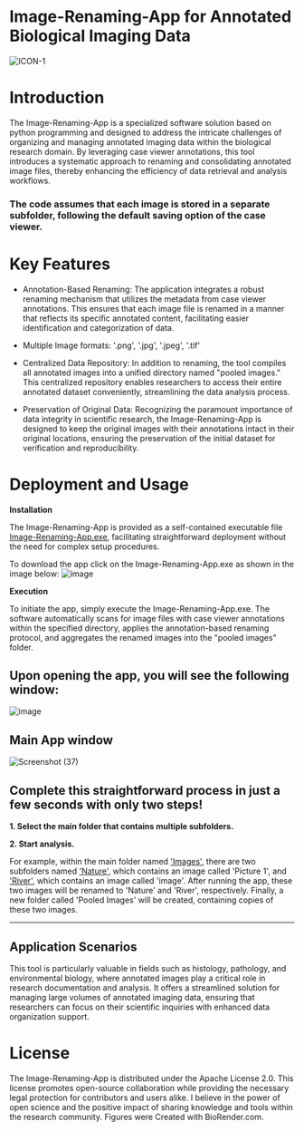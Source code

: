 # **Image-Renaming-App for Annotated Biological Imaging Data**

  ![ICON-1](https://github.com/Anas-Odeh/Image-Renaming-App/assets/133384773/a0ca77ec-3ca9-430c-b4f5-f7c4c1409045)


# Introduction

The Image-Renaming-App is a specialized software solution based on python programming and designed to address the intricate challenges of organizing and managing annotated imaging data within the biological research domain. By leveraging case viewer annotations, this tool introduces a systematic approach to renaming and consolidating annotated image files, thereby enhancing the efficiency of data retrieval and analysis workflows.

### **The code assumes that each image is stored in a separate subfolder, following the default saving option of the case viewer.**

# Key Features

* Annotation-Based Renaming: The application integrates a robust renaming mechanism that utilizes the metadata from case viewer annotations. This ensures that each image file is renamed in a manner that reflects its specific annotated content, facilitating easier identification and categorization of data.

* Multiple Image formats: '.png', '.jpg', '.jpeg', '.tif'

* Centralized Data Repository: In addition to renaming, the tool compiles all annotated images into a unified directory named "pooled images." This centralized repository enables researchers to access their entire annotated dataset conveniently, streamlining the data analysis process.

* Preservation of Original Data: Recognizing the paramount importance of data integrity in scientific research, the Image-Renaming-App is designed to keep the original images with their annotations intact in their original locations, ensuring the preservation of the initial dataset for verification and reproducibility.

# Deployment and Usage

**Installation**

The Image-Renaming-App is provided as a self-contained executable file [Image-Renaming-App.exe](https://github.com/Anas-Odeh/Image-Renaming-App/releases/tag/Image-Renaming-App), facilitating straightforward deployment without the need for complex setup procedures.

To download the app click on the Image-Renaming-App.exe as shown in the image below:
![image](https://github.com/Anas-Odeh/Image-Renaming-App/assets/133384773/b708e2af-0c70-4ce8-a336-312e3322dbf4)


**Execution**

To initiate the app, simply execute the Image-Renaming-App.exe. The software automatically scans for image files with case viewer annotations within the specified directory, applies the annotation-based renaming protocol, and aggregates the renamed images into the "pooled images" folder.

## **Upon opening the app, you will see the following window:**


![image](https://github.com/Anas-Odeh/Image-Renaming-App/assets/133384773/fafc09c0-6162-4eb6-ab1c-367eddda74f5)

## **Main App window**
![Screenshot (37)](https://github.com/Anas-Odeh/Image-Renaming-App/assets/133384773/731b8396-00bf-4fe7-b3b4-17a60eab32ad)

## **Complete this straightforward process in just a few seconds with only two steps!**

**1. Select the main folder that contains multiple subfolders.**

**2. Start analysis.**


For example, within the main folder named ['Images'](https://github.com/Anas-Odeh/Image-Renaming-App/tree/main/Example%20Images), there are two subfolders named ['Nature'](https://github.com/Anas-Odeh/Image-Renaming-App/tree/main/Example%20Images/Images/Nature), which contains an image called 'Picture 1', and ['River'](https://github.com/Anas-Odeh/Image-Renaming-App/tree/main/Example%20Images/Images/River), which contains an image called 'image'. After running the app, these two images will be renamed to 'Nature' and 'River', respectively. Finally, a new folder called 'Pooled Images' will be created, containing copies of these two images.

---


## **Application Scenarios**

This tool is particularly valuable in fields such as histology, pathology, and environmental biology, where annotated images play a critical role in research documentation and analysis. It offers a streamlined solution for managing large volumes of annotated imaging data, ensuring that researchers can focus on their scientific inquiries with enhanced data organization support.


# **License**

The Image-Renaming-App is distributed under the Apache License 2.0. This license promotes open-source collaboration while providing the necessary legal protection for contributors and users alike. I believe in the power of open science and the positive impact of sharing knowledge and tools within the research community. Figures were Created with BioRender.com.
